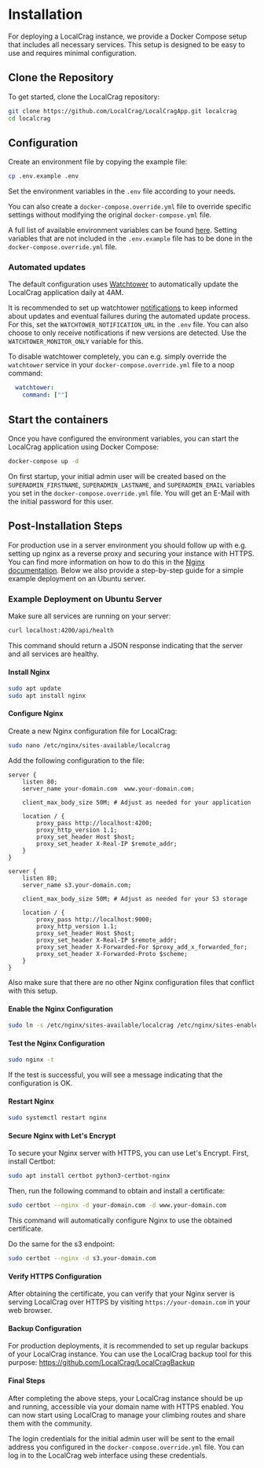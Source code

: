 # Installation

For deploying a LocalCrag instance, we provide a Docker Compose setup that includes all necessary services. This setup is designed to be easy to use and requires minimal configuration.

## Clone the Repository

To get started, clone the LocalCrag repository:

```bash
git clone https://github.com/LocalCrag/LocalCragApp.git localcrag
cd localcrag
```
## Configuration

Create an environment file by copying the example file:

```bash
cp .env.example .env
```

Set the environment variables in the `.env` file according to your needs. 

You can also create a `docker-compose.override.yml` file to override specific settings without modifying the original `docker-compose.yml` file.

A full list of available environment variables can be found [here](./environment-variables.md). Setting variables that are not included in the `.env.example` file has to be done in the `docker-compose.override.yml` file.

### Automated updates

The default configuration uses [Watchtower](https://containrrr.dev/watchtower/) to automatically update the LocalCrag application daily at 4AM. 

It is recommended to set up watchtower [notifications](https://containrrr.dev/watchtower/notifications) to keep informed about updates and eventual failures during the automated update process. For this, set the `WATCHTOWER_NOTIFICATION_URL` in the `.env` file. You can also choose to only receive notifications if new versions are detected. Use the `WATCHTOWER_MONITOR_ONLY` variable for this.

To disable watchtower completely, you can e.g. simply override the `watchtower` service in your `docker-compose.override.yml` file to a noop command:

```yaml
  watchtower:
    command: [""]
```

## Start the containers

Once you have configured the environment variables, you can start the LocalCrag application using Docker Compose:

```bash 
docker-compose up -d
```

On first startup, your initial admin user will be created based on the `SUPERADMIN_FIRSTNAME`, `SUPERADMIN_LASTNAME`, and `SUPERADMIN_EMAIL` variables you set in the `docker-compose.override.yml` file.
You will get an E-Mail with the initial password for this user.

## Post-Installation Steps

For production use in a server environment you should follow up with e.g. setting up nginx as a reverse proxy and securing your instance with HTTPS. You can find more information on how to do this in the [Nginx documentation](https://nginx.org/en/docs/). Below we also provide a step-by-step guide for a simple example deployment on an Ubuntu server.

### Example Deployment on Ubuntu Server

Make sure all services are running on your server:

```bash
curl localhost:4200/api/health
```

This command should return a JSON response indicating that the server and all services are healthy.

#### Install Nginx

```bash
sudo apt update
sudo apt install nginx
``` 

#### Configure Nginx

Create a new Nginx configuration file for LocalCrag:

```bash 
sudo nano /etc/nginx/sites-available/localcrag
```

Add the following configuration to the file:

```nginx
server {
    listen 80;
    server_name your-domain.com  www.your-domain.com;
    
    client_max_body_size 50M; # Adjust as needed for your application

    location / {
        proxy_pass http://localhost:4200;
        proxy_http_version 1.1;
        proxy_set_header Host $host;
        proxy_set_header X-Real-IP $remote_addr;
    }
}

server {
    listen 80;
    server_name s3.your-domain.com;
    
    client_max_body_size 50M; # Adjust as needed for your S3 storage

    location / {
        proxy_pass http://localhost:9000;
        proxy_http_version 1.1;
        proxy_set_header Host $host;
        proxy_set_header X-Real-IP $remote_addr;
        proxy_set_header X-Forwarded-For $proxy_add_x_forwarded_for;
        proxy_set_header X-Forwarded-Proto $scheme;
    }
}
```

Also make sure that there are no other Nginx configuration files that conflict with this setup.


#### Enable the Nginx Configuration

```bash
sudo ln -s /etc/nginx/sites-available/localcrag /etc/nginx/sites-enabled/
```

#### Test the Nginx Configuration

```bash
sudo nginx -t
```

If the test is successful, you will see a message indicating that the configuration is OK.  

#### Restart Nginx

```bash
sudo systemctl restart nginx
```

#### Secure Nginx with Let's Encrypt

To secure your Nginx server with HTTPS, you can use Let's Encrypt. First, install Certbot:

```bash
sudo apt install certbot python3-certbot-nginx
```

Then, run the following command to obtain and install a certificate:

```bash
sudo certbot --nginx -d your-domain.com -d www.your-domain.com
```

This command will automatically configure Nginx to use the obtained certificate.

Do the same for the s3 endpoint:

```bash
sudo certbot --nginx -d s3.your-domain.com
```

#### Verify HTTPS Configuration

After obtaining the certificate, you can verify that your Nginx server is serving LocalCrag over HTTPS by visiting `https://your-domain.com` in your web browser.

#### Backup Configuration

For production deployments, it is recommended to set up regular backups of your LocalCrag instance. You can use the LocalCrag backup tool for this purpose: https://github.com/LocalCrag/LocalCragBackup

#### Final Steps

After completing the above steps, your LocalCrag instance should be up and running, accessible via your domain name with HTTPS enabled. You can now start using LocalCrag to manage your climbing routes and share them with the community.

The login credentials for the initial admin user will be sent to the email address you configured in the `docker-compose.override.yml` file. You can log in to the LocalCrag web interface using these credentials.
